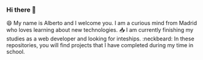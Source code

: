 ### Hi there 👋

:smile: My name is Alberto and I welcome you. I am a curious mind from Madrid who loves learning about new technologies.
:inbox_tray: I am currently finishing my studies as a web developer and looking for inteships.
:neckbeard: In these repositories, you will find projects that I have completed during my time in school.
